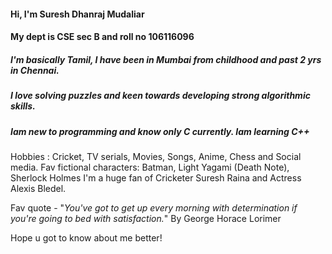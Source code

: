 #### Hi, I'm **Suresh Dhanraj Mudaliar**
#### My dept is **CSE sec B** and roll no **106116096**

##### I'm basically Tamil, I have been in Mumbai from childhood and past 2 yrs in Chennai.
##### I love solving puzzles and keen towards developing strong algorithmic skills.
##### Iam new to programming and know only C currently. Iam learning C++

Hobbies : Cricket, TV serials, Movies, Songs, Anime, Chess and Social media.
Fav fictional characters: Batman, Light Yagami (Death Note), Sherlock Holmes
I'm a huge fan of Cricketer Suresh Raina and Actress Alexis Bledel.

Fav quote - "*You've got to get up every morning with determination if you're going to bed with satisfaction.*" By George Horace Lorimer


Hope u got to know about me better!
     
